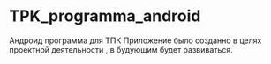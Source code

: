 # TPK_programma_android
Андроид программа для ТПК
Приложение было созданно в целях проектной деятельности , в будующим будет развиваться.
